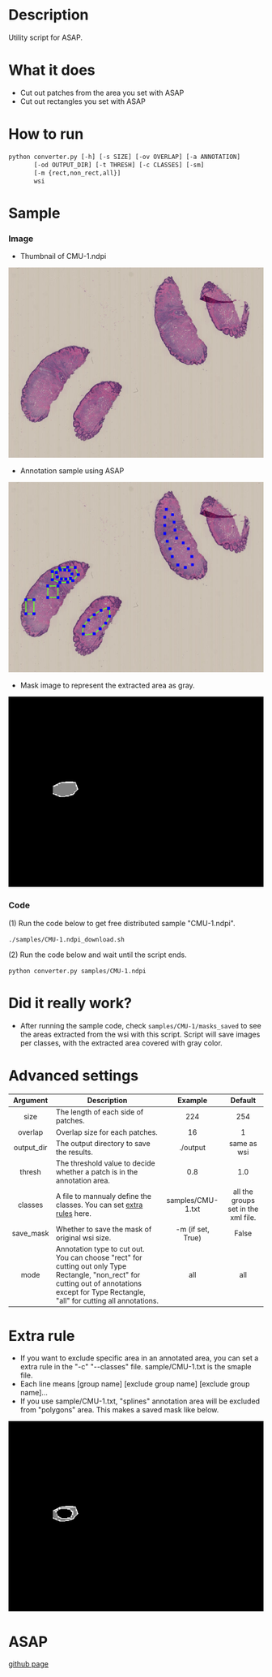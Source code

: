 # Description
Utility script for ASAP.

# What it does
- Cut out patches from the area you set with ASAP
- Cut out rectangles you set with ASAP

# How to run
```
python converter.py [-h] [-s SIZE] [-ov OVERLAP] [-a ANNOTATION]
       [-od OUTPUT_DIR] [-t THRESH] [-c CLASSES] [-sm]
       [-m {rect,non_rect,all}]
       wsi

```

# Sample

### Image

- Thumbnail of CMU-1.ndpi

![CMU-1.ndpi](images/thumb.png)

- Annotation sample using ASAP

![annotated](images/annotated.png)

- Mask image to represent the extracted area as gray.

![Sample image of saved mask.](images/mask_polygons.png)

### Code

(1) Run the code below to get free distributed sample "CMU-1.ndpi".

`./samples/CMU-1.ndpi_download.sh`


(2) Run the code below and wait until the script ends.

`python converter.py samples/CMU-1.ndpi`

# Did it really work?

- After running the sample code, check `samples/CMU-1/masks_saved` to see the areas extracted from the wsi with this script. Script will save images per classes, with the extracted area covered with gray color.

# Advanced settings

| Argument   | Description | Example | Default |
|:----------:|------------|:-----------:|:---:|
| size       | The length of each side of patches.            | 224         |254
| overlap    | Overlap size for each patches. |      16 | 1 |
| output_dir | The output directory to save the results. |        ./output | same as wsi |
| thresh     | The threshold value to decide whether a patch is in the annotation area. | 0.8          |1.0|
| classes    | A file to mannualy define the classes. You can set [extra rules](https://github.com/tand826/asap_utility#extra-rule) here. | samples/CMU-1.txt | all the groups set in the xml file. |
| save_mask  | Whether to save the mask of original wsi size. | -m (if set, True) | False |
| mode       | Annotation type to cut out. You can choose "rect" for cutting out only Type Rectangle, "non_rect" for cutting out of annotations except for Type Rectangle, "all" for cutting all annotations. | all | all |

# Extra rule
- If you want to exclude specific area in an annotated area, you can set a extra rule in the "-c" "--classes" file. sample/CMU-1.txt is the smaple file.
- Each line means [group name] [exclude group name] [exclude group name]...
- If you use sample/CMU-1.txt, "splines" annotation area will be excluded from "polygons" area. This makes a saved mask like below.

![sample image with extra rule](images/mask_extra.png)


# ASAP
[github page](https://github.com/computationalpathologygroup/ASAP)
